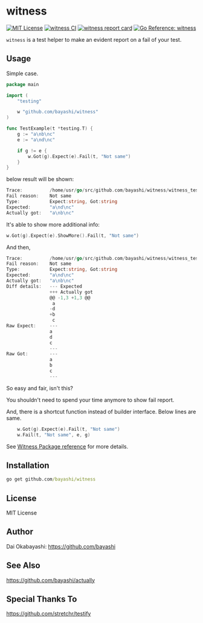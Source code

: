 # witness

<a href="https://github.com/bayashi/witness/blob/main/LICENSE" title="witness License"><img src="https://img.shields.io/badge/LICENSE-MIT-GREEN.png" alt="MIT License"></a>
<a href="https://github.com/bayashi/witness/actions" title="witness CI"><img src="https://github.com/bayashi/witness/workflows/main/badge.svg" alt="witness CI"></a>
<a href="https://goreportcard.com/report/github.com/bayashi/witness" title="witness report card" target="_blank"><img src="https://goreportcard.com/badge/github.com/bayashi/witness" alt="witness report card"></a>
<a href="https://pkg.go.dev/github.com/bayashi/witness" title="Go witness package reference" target="_blank"><img src="https://pkg.go.dev/badge/github.com/bayashi/witness.svg" alt="Go Reference: witness"></a>

`witness` is a test helper to make an evident report on a fail of your test.

## Usage

Simple case.

```go
package main

import (
    "testing"

    w "github.com/bayashi/witness"
)

func TestExample(t *testing.T) {
    g := "a\nb\nc"
    e := "a\nd\nc"

    if g != e {
        w.Got(g).Expect(e).Fail(t, "Not same")
    }
}
```

below result will be shown:

```go
Trace:          /home/usr/go/src/github.com/bayashi/witness/witness_test.go:14
Fail reason:    Not same
Type:           Expect:string, Got:string
Expected:       "a\nd\nc"
Actually got:   "a\nb\nc"
```

It's able to show more additional info:

```go
w.Got(g).Expect(e).ShowMore().Fail(t, "Not same")
```

And then,

```go
Trace:          /home/usr/go/src/github.com/bayashi/witness/witness_test.go:14
Fail reason:    Not same
Type:           Expect:string, Got:string
Expected:       "a\nd\nc"
Actually got:   "a\nb\nc"
Diff details:   --- Expected
                +++ Actually got
                @@ -1,3 +1,3 @@
                 a
                -d
                +b
                 c
Raw Expect:     ---
                a
                d
                c
                ---
Raw Got:        ---
                a
                b
                c
                ---
```

So easy and fair, isn't this?

You shouldn't need to spend your time anymore to show fail report.

And, there is a shortcut function instead of builder interface. Below lines are same.

```go
    w.Got(g).Expect(e).Fail(t, "Not same")
    w.Fail(t, "Not same", e, g)
```

See [Witness Package reference](https://pkg.go.dev/github.com/bayashi/witness) for more details.

## Installation

```cmd
go get github.com/bayashi/witness
```

## License

MIT License

## Author

Dai Okabayashi: https://github.com/bayashi

## See Also

https://github.com/bayashi/actually

## Special Thanks To

https://github.com/stretchr/testify
